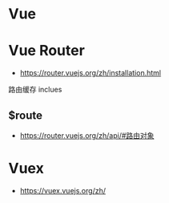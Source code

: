 # Vue

















# Vue Router

- https://router.vuejs.org/zh/installation.html

路由缓存
<keep-alive>    inclues



## $route

- https://router.vuejs.org/zh/api/#路由对象



# Vuex

- https://vuex.vuejs.org/zh/



















































